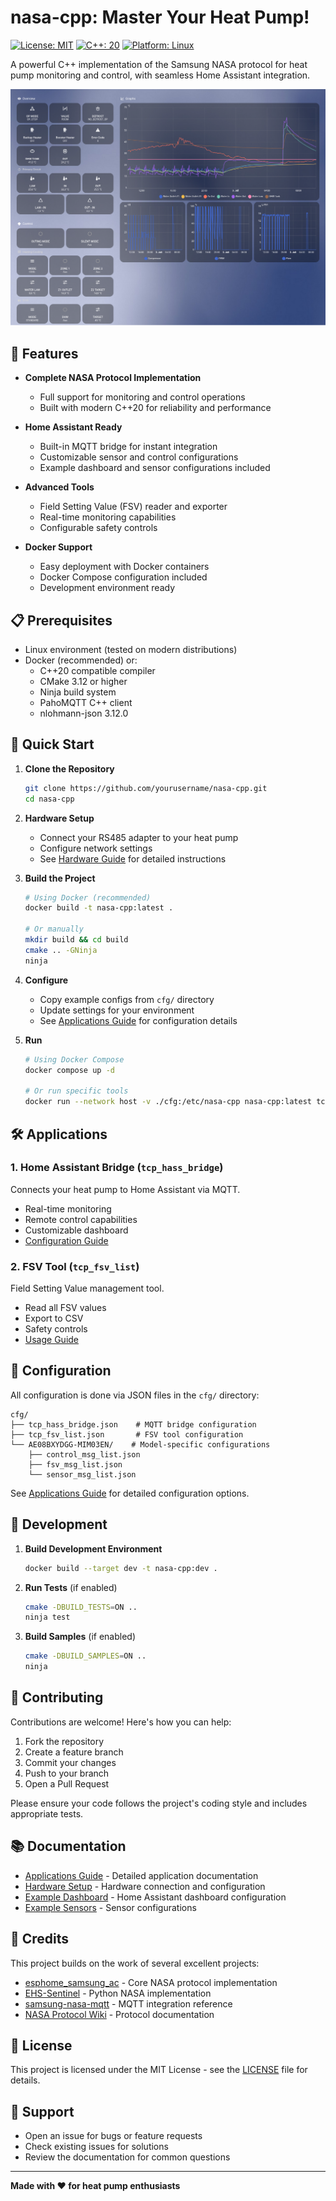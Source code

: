 # nasa-cpp: Master Your Heat Pump!

[![License: MIT](https://img.shields.io/badge/License-MIT-yellow.svg)](https://opensource.org/licenses/MIT)
[![C++: 20](https://img.shields.io/badge/C%2B%2B-20-blue.svg)](https://en.cppreference.com/w/cpp/20)
[![Platform: Linux](https://img.shields.io/badge/Platform-Linux-green.svg)](https://www.linux.org/)

A powerful C++ implementation of the Samsung NASA protocol for heat pump monitoring and control, with seamless Home Assistant integration.

![Dashboard Example](res/example-dashboard.png)

## 🌟 Features

- **Complete NASA Protocol Implementation**
  - Full support for monitoring and control operations
  - Built with modern C++20 for reliability and performance
  
- **Home Assistant Ready**
  - Built-in MQTT bridge for instant integration
  - Customizable sensor and control configurations
  - Example dashboard and sensor configurations included
  
- **Advanced Tools**
  - Field Setting Value (FSV) reader and exporter
  - Real-time monitoring capabilities
  - Configurable safety controls
  
- **Docker Support**
  - Easy deployment with Docker containers
  - Docker Compose configuration included
  - Development environment ready

## 📋 Prerequisites

- Linux environment (tested on modern distributions)
- Docker (recommended) or:
  - C++20 compatible compiler
  - CMake 3.12 or higher
  - Ninja build system
  - PahoMQTT C++ client
  - nlohmann-json 3.12.0

## 🚀 Quick Start

1. **Clone the Repository**
   ```bash
   git clone https://github.com/yourusername/nasa-cpp.git
   cd nasa-cpp
   ```

2. **Hardware Setup**
   - Connect your RS485 adapter to your heat pump
   - Configure network settings
   - See [Hardware Guide](HARDWARE.md) for detailed instructions

3. **Build the Project**
   ```bash
   # Using Docker (recommended)
   docker build -t nasa-cpp:latest .

   # Or manually
   mkdir build && cd build
   cmake .. -GNinja
   ninja
   ```

4. **Configure**
   - Copy example configs from `cfg/` directory
   - Update settings for your environment
   - See [Applications Guide](APPS.md) for configuration details

5. **Run**
   ```bash
   # Using Docker Compose
   docker compose up -d

   # Or run specific tools
   docker run --network host -v ./cfg:/etc/nasa-cpp nasa-cpp:latest tcp_hass_bridge
   ```

## 🛠️ Applications

### 1. Home Assistant Bridge (`tcp_hass_bridge`)
Connects your heat pump to Home Assistant via MQTT.
- Real-time monitoring
- Remote control capabilities
- Customizable dashboard
- [Configuration Guide](APPS.md#1-tcp-hass-bridge)

### 2. FSV Tool (`tcp_fsv_list`)
Field Setting Value management tool.
- Read all FSV values
- Export to CSV
- Safety controls
- [Usage Guide](APPS.md#2-tcp-fsv-list)

## 📝 Configuration

All configuration is done via JSON files in the `cfg/` directory:

```
cfg/
├── tcp_hass_bridge.json    # MQTT bridge configuration
├── tcp_fsv_list.json       # FSV tool configuration
└── AE08BXYDGG-MIM03EN/    # Model-specific configurations
    ├── control_msg_list.json
    ├── fsv_msg_list.json
    └── sensor_msg_list.json
```

See [Applications Guide](APPS.md) for detailed configuration options.

## 🔧 Development

1. **Build Development Environment**
   ```bash
   docker build --target dev -t nasa-cpp:dev .
   ```

2. **Run Tests** (if enabled)
   ```bash
   cmake -DBUILD_TESTS=ON ..
   ninja test
   ```

3. **Build Samples** (if enabled)
   ```bash
   cmake -DBUILD_SAMPLES=ON ..
   ninja
   ```

## 🤝 Contributing

Contributions are welcome! Here's how you can help:

1. Fork the repository
2. Create a feature branch
3. Commit your changes
4. Push to your branch
5. Open a Pull Request

Please ensure your code follows the project's coding style and includes appropriate tests.

## 📚 Documentation

- [Applications Guide](APPS.md) - Detailed application documentation
- [Hardware Setup](HARDWARE.md) - Hardware connection and configuration
- [Example Dashboard](res/example-dashboard.yaml) - Home Assistant dashboard configuration
- [Example Sensors](res/example-sensors.yaml) - Sensor configurations

## 🙏 Credits

This project builds on the work of several excellent projects:

- [esphome_samsung_ac](https://github.com/lanwin/esphome_samsung_ac) - Core NASA protocol implementation
- [EHS-Sentinel](https://github.com/echoDaveD/EHS-Sentinel) - Python NASA implementation
- [samsung-nasa-mqtt](https://github.com/70p4z/samsung-nasa-mqtt) - MQTT integration reference
- [NASA Protocol Wiki](https://wiki.myehs.eu/wiki/NASA_Protocol) - Protocol documentation

## 📄 License

This project is licensed under the MIT License - see the [LICENSE](LICENSE) file for details.

## 💬 Support

- Open an issue for bugs or feature requests
- Check existing issues for solutions
- Review the documentation for common questions

---

**Made with ❤️ for heat pump enthusiasts**
